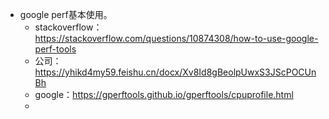 - google perf基本使用。
	- stackoverflow：https://stackoverflow.com/questions/10874308/how-to-use-google-perf-tools
	- 公司：https://yhikd4my59.feishu.cn/docx/Xv8Id8gBeolpUwxS3JScPOCUnBh
	- google：https://gperftools.github.io/gperftools/cpuprofile.html
	-